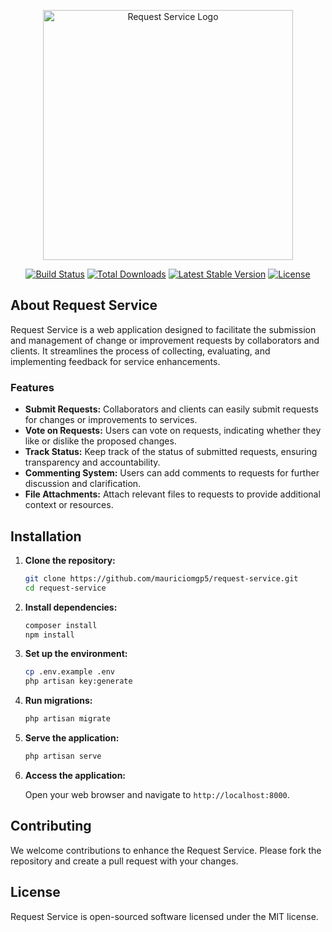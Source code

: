 <p align="center"><a href="#" target="_blank"><img src="logo.png" width="400" alt="Request Service Logo"></a></p>

<p align="center">
<a href="https://github.com/mauriciomgp5/request-service/actions"><img src="https://github.com/mauriciomgp5/request-service/workflows/tests/badge.svg" alt="Build Status"></a>
<a href="https://packagist.org/packages/mauriciomgp5/request-service"><img src="https://img.shields.io/packagist/dt/mauriciomgp5/request-service" alt="Total Downloads"></a>
<a href="https://packagist.org/packages/mauriciomgp5/request-service"><img src="https://img.shields.io/packagist/v/mauriciomgp5/request-service" alt="Latest Stable Version"></a>
<a href="https://packagist.org/packages/mauriciomgp5/request-service"><img src="https://img.shields.io/packagist/l/mauriciomgp5/request-service" alt="License"></a>
</p>

## About Request Service

Request Service is a web application designed to facilitate the submission and management of change or improvement requests by collaborators and clients. It streamlines the process of collecting, evaluating, and implementing feedback for service enhancements.

### Features

- **Submit Requests:** Collaborators and clients can easily submit requests for changes or improvements to services.
- **Vote on Requests:** Users can vote on requests, indicating whether they like or dislike the proposed changes.
- **Track Status:** Keep track of the status of submitted requests, ensuring transparency and accountability.
- **Commenting System:** Users can add comments to requests for further discussion and clarification.
- **File Attachments:** Attach relevant files to requests to provide additional context or resources.

## Installation

1. **Clone the repository:**

   ```bash
   git clone https://github.com/mauriciomgp5/request-service.git
   cd request-service
   
2. **Install dependencies:**

   ```bash
   composer install
   npm install

3. **Set up the environment:**

   ```bash
   cp .env.example .env
   php artisan key:generate

4. **Run migrations:**

   ```bash
   php artisan migrate

5. **Serve the application:**

   ```bash
   php artisan serve

6. **Access the application:**

   Open your web browser and navigate to `http://localhost:8000`.


## Contributing

We welcome contributions to enhance the Request Service. Please fork the repository and create a pull request with your changes.

## License

Request Service is open-sourced software licensed under the MIT license.
